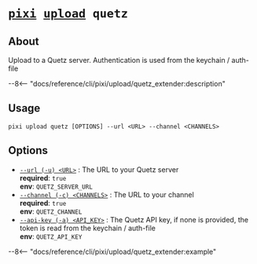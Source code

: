 <!--- This file is autogenerated. Do not edit manually! -->
# <code>[pixi](../../pixi.md) [upload](../upload.md) quetz</code>

## About
Upload to a Quetz server. Authentication is used from the keychain / auth-file

--8<-- "docs/reference/cli/pixi/upload/quetz_extender:description"

## Usage
```
pixi upload quetz [OPTIONS] --url <URL> --channel <CHANNELS>
```

## Options
- <a id="arg---url" href="#arg---url">`--url (-u) <URL>`</a>
:  The URL to your Quetz server
<br>**required**: `true`
<br>**env**: `QUETZ_SERVER_URL`
- <a id="arg---channel" href="#arg---channel">`--channel (-c) <CHANNELS>`</a>
:  The URL to your channel
<br>**required**: `true`
<br>**env**: `QUETZ_CHANNEL`
- <a id="arg---api-key" href="#arg---api-key">`--api-key (-a) <API_KEY>`</a>
:  The Quetz API key, if none is provided, the token is read from the keychain / auth-file
<br>**env**: `QUETZ_API_KEY`

--8<-- "docs/reference/cli/pixi/upload/quetz_extender:example"
